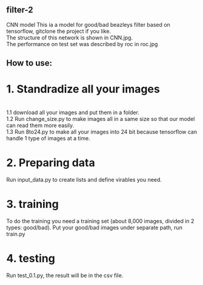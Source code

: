 
## filter-2
CNN model
This ia a model for good/bad beazleys filter based on tensorflow, gitclone the project if you like.
<br>The structure of this network is shown in CNN.jpg.
<br>The performance on test set was described by roc in roc.jpg
## How to use:

# 1. Standradize all your images

<br> 1.1 download all your images and put them in a folder. 
<br> 1.2 Run change_size.py to make images all in a same size so that our model can read them more easily.
<br> 1.3 Run 8to24.py to make all your images into 24 bit because tensorflow can handle 1 type of images at a time.

# 2. Preparing data
Run input_data.py to create lists and define virables you need.

# 3. training
To do the training you need a training set (about 8,000 images, divided in 2 types: good/bad).
Put your good/bad images under separate path, run train.py

# 4. testing
Run test_0.1.py, the result will be in the csv file.
